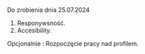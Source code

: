 Do zrobienia dnia 25.07.2024

1. Responywsność.
2. Accesibility.

Opcjonalnie : Rozpoczęcie pracy nad profilem.

